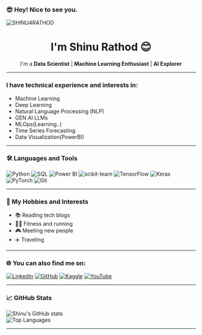 ### 😎 Hey! Nice to see you.
<p align="left"> <img src="https://komarev.com/ghpvc/?username=SHINU4RATHOD&label=Profile%20views&color=0e75b6&style=flat" alt="SHINU4RATHOD" /> </p>

<div align="center">

# I'm Shinu Rathod 😊

I'm a **Data Scientist** | **Machine Learning Enthusiast** | **AI Explorer**

</div>

---

### I have technical experience and interests in:
- Machine Learning
- Deep Learning
- Natural Language Processing (NLP)
- GEN AI LLMs
- MLOps(Learning..)
- Time Series Forecasting
- Data Visualization(PowerBI)

---

### 🛠️ Languages and Tools  
<div>
    <img src="https://img.shields.io/badge/-Python-3776AB?logo=python&logoColor=white&style=flat" alt="Python" />
    <img src="https://img.shields.io/badge/-SQL-4479A1?logo=sqlite&logoColor=white&style=flat" alt="SQL" />
    <img src="https://img.shields.io/badge/-Power%20BI-F2C811?logo=powerbi&logoColor=black&style=flat" alt="Power BI" />
    <img src="https://img.shields.io/badge/-scikit--learn-F7931E?logo=scikit-learn&logoColor=black&style=flat" alt="scikit-learn" />
    <img src="https://img.shields.io/badge/-TensorFlow-FF6F00?logo=tensorflow&logoColor=white&style=flat" alt="TensorFlow" />
    <img src="https://img.shields.io/badge/-Keras-D00000?logo=keras&logoColor=white&style=flat" alt="Keras" />
    <img src="https://img.shields.io/badge/-PyTorch-EE4C2C?logo=pytorch&logoColor=white&style=flat" alt="PyTorch" />
    <img src="https://img.shields.io/badge/-Git-F05032?logo=git&logoColor=white&style=flat" alt="Git" />
</div>

---

### 🎨 My Hobbies and Interests
- 📚 Reading tech blogs  
- 🏃‍♂️ Fitness and running  
- 🎮 Meeting new people  
- ✈️ Traveling  

---

### 🌐 You can also find me on:
[![LinkedIn](https://img.shields.io/badge/LinkedIn-0077B5?logo=linkedin&logoColor=white&style=flat)](https://linkedin.com/in/shinu-rathod-608871216)
[![GitHub](https://img.shields.io/badge/GitHub-181717?logo=github&logoColor=white&style=flat)](https://github.com/ShinuRathod)
[![Kaggle](https://img.shields.io/badge/Kaggle-20BEFF?logo=kaggle&logoColor=white&style=flat)](https://kaggle.com/shinnurathod)
[![YouTube](https://img.shields.io/badge/YouTube-FF0000?logo=youtube&logoColor=white&style=flat)](https://www.youtube.com/@shinurathod300/playlists)

---

### 📈 GitHub Stats
![Shinu's GitHub stats](https://github-readme-stats.vercel.app/api?username=SHINU4RATHOD&show_icons=true&theme=radical)  
![Top Languages](https://github-readme-stats.vercel.app/api/top-langs/?username=SHINU4RATHOD&layout=compact&theme=radical)

---
